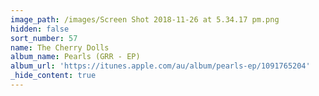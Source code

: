 ```yaml
---
image_path: /images/Screen Shot 2018-11-26 at 5.34.17 pm.png
hidden: false
sort_number: 57
name: The Cherry Dolls
album_name: Pearls (GRR - EP)
album_url: 'https://itunes.apple.com/au/album/pearls-ep/1091765204'
_hide_content: true
---
```

